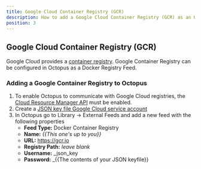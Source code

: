 ```yaml
---
title: Google Cloud Container Registry (GCR) 
description: How to add a Google Cloud Container Registry (GCR) as an Octopus feed
position: 3
---
```


## Google Cloud Container Registry (GCR)

Google Cloud provides a [container registry](https://cloud.google.com/container-registry). Google Container Registry can be configured in Octopus as a Docker Registry Feed.  

### Adding a Google Container Registry to Octopus 

1. To enable Octopus to communicate with Google Cloud registries, the [Cloud Resource Manager API](https://console.developers.google.com/apis/api/cloudresourcemanager.googleapis.com/overview) must be enabled. 
2. Create a [JSON key file Google Cloud service account](https://cloud.google.com/container-registry/docs/advanced-authentication#json-key) 
3. In Octopus go to Library -> External Feeds and add a new feed with the following properties
    - **Feed Type:** Docker Container Registry
    - **Name:** _{{This one's up to you}}_
    - **URL:** https://gcr.io
    - **Registry Path:** *leave blank*
    - **Username:** _json_key
    - **Password:** _{{The contents of your JSON keyfile}}



